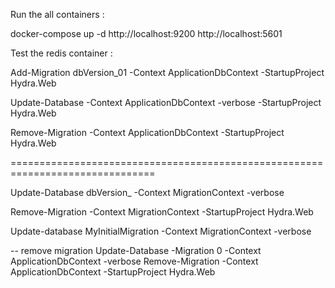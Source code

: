 ﻿
Run the all containers :

docker-compose up -d
http://localhost:9200
http://localhost:5601

Test the redis container :


Add-Migration dbVersion_01 -Context ApplicationDbContext -StartupProject Hydra.Web

Update-Database -Context ApplicationDbContext -verbose -StartupProject Hydra.Web


Remove-Migration -Context ApplicationDbContext -StartupProject Hydra.Web




===============================================================================

Update-Database dbVersion_ -Context MigrationContext -verbose

Remove-Migration -Context MigrationContext -StartupProject Hydra.Web


Update-database MyInitialMigration -Context MigrationContext -verbose


-- remove migration
Update-Database -Migration 0 -Context ApplicationDbContext -verbose
Remove-Migration -Context ApplicationDbContext -StartupProject Hydra.Web